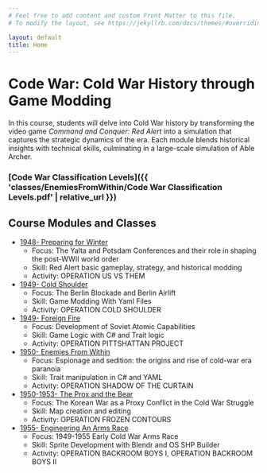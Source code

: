 ```yaml
---
# Feel free to add content and custom Front Matter to this file.
# To modify the layout, see https://jekyllrb.com/docs/themes/#overriding-theme-defaults

layout: default
title: Home
---
```


# Code War: Cold War History through Game Modding

In this course, students will delve into Cold War history by transforming the video game *Command and Conquer: Red Alert* into a simulation that captures the strategic dynamics of the era. Each module blends historical insights with technical skills, culminating in a large-scale simulation of Able Archer.    

### [Code War Classification Levels]({{ 'classes/EnemiesFromWithin/Code War Classification Levels.pdf' | relative_url }})
## Course Modules and Classes

- [1948- Preparing for Winter](./classes/PreparingForWinter)
  - Focus: The Yalta and Potsdam Conferences and their role in shaping the post-WWII world order
  - Skill: Red Alert basic gameplay, strategy, and historical modding
  - Activity: OPERATION US VS THEM
- [1949- Cold Shoulder](./classes/ColdShoulder)
  - Focus: The Berlin Blockade and Berlin Airlift
  - Skill: Game Modding With Yaml Files
  - Activity: OPERATION COLD SHOULDER
- [1949- Foreign Fire](./classes/ForeignFire)
  - Focus: Development of Soviet Atomic Capabilities
  - Skill: Game Logic with C# and Trait logic
  - Activity: OPERATION PITTSHATTAN PROJECT
- [1950- Enemies From Within](./classes/EnemiesFromWithin)
  - Focus: Espionage and sedition: the origins and rise of cold-war era paranoia
  - Skill: Trait manipulation in C# and YAML
  - Activity: OPERATION SHADOW OF THE CURTAIN
- [1950-1953- The Prox and the Bear](./classes/TheProxAndTheBear)
  - Focus: The Korean War as a Proxy Conflict in the Cold War Struggle
  - Skill: Map creation and editing
  - Activity: OPERATION FROZEN CONTOURS
- [1955- Engineering An Arms Race](./classes/EngineeringAnArmsRace)
  - Focus: 1949-1955 Early Cold War Arms Race
  - Skill: Sprite Development with Blendr and OS SHP Builder
  - Activity: OPERATION BACKROOM BOYS I, OPERATION BACKROOM BOYS II
